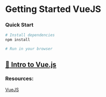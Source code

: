 # Getting Started VueJS


### Quick Start

```bash
# Install dependencies
npm install

# Run in your browser
```

## [:open_file_folder: Intro to Vue.js ](https://github.com/khairul-abdi/Getting_Started_VueJS)



### Resources:
[VueJS](https://www.vuemastery.com/courses/intro-to-vue-js/vue-instance/) 

